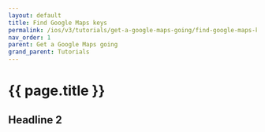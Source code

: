 ```yaml
---
layout: default
title: Find Google Maps keys
permalink: /ios/v3/tutorials/get-a-google-maps-going/find-google-maps-keys
nav_order: 1
parent: Get a Google Maps going
grand_parent: Tutorials
---
```


# {{ page.title }}

## Headline 2
